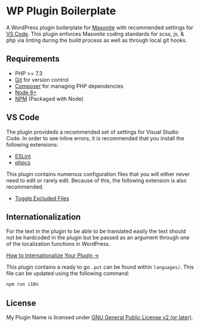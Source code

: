 # WP Plugin Boilerplate

A WordPress plugin boilerplate for [Masonite](https://www.masonite.com) with recommended settings for [VS Code](https://code.visualstudio.com/). This plugin enforces Masonite coding standards for scss, js, & php via linting during the build process as well as through local git hooks.

## Requirements

- PHP >= 7.3
- [Git](https://git-scm.com/) for version control
- [Composer](https://getcomposer.org/) for managing PHP dependencies
- [Node 8+](https://nodejs.org)
- [NPM](https://www.npmjs.com/) (Packaged with Node)

## VS Code

The plugin provideds a recommended set of settings for Visual Studio Code. In order to see inline errors, it is recommended that you install the following extensions:

- [ESLint](https://marketplace.visualstudio.com/items?itemName=dbaeumer.vscode-eslint)
- [phpcs](https://marketplace.visualstudio.com/items?itemName=ikappas.phpcs)

This plugin contains numerous configuration files that you will either never need to edit or rarely edit. Because of this, the following extension is also recommended.

- [Toggle Excluded Files](https://marketplace.visualstudio.com/items?itemName=eamodio.toggle-excluded-files)

## Internationalization

For the text in the plugin to be able to be translated easily the text should not be hardcoded in the plugin but be passed as an argument through one of the localization functions in WordPress.

[How to Internationalize Your Plugin →](https://developer.wordpress.org/plugins/internationalization/how-to-internationalize-your-plugin/)

This plugin contains a ready to go `.pot` can be found within `languages/`. This file can be updated using the following command:

```sh
npm run i18n
```

## License

My Plugin Name is licensed under [GNU General Public License v2 (or later)](./LICENSE).

